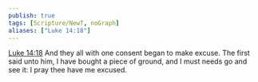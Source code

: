 ```yaml
---
publish: true
tags: [Scripture/NewT, noGraph]
aliases: ["Luke 14:18"]
---
```

[Luke 14:18](https://churchofjesuschrist.org/study/scriptures/nt/luke/14?lang=eng&id=p18#p18) And they all with one consent began to make excuse. The first said unto him, I have bought a piece of ground, and I must needs go and see it: I pray thee have me excused.
